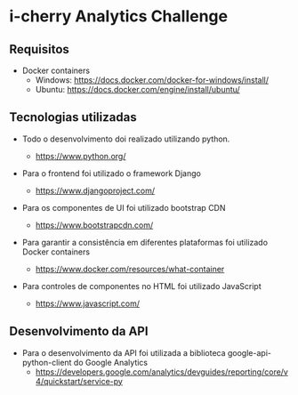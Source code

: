 # i-cherry Analytics Challenge

## Requisitos

* Docker containers
    - Windows: https://docs.docker.com/docker-for-windows/install/
    - Ubuntu: https://docs.docker.com/engine/install/ubuntu/ 

## Tecnologias utilizadas

* Todo o desenvolvimento doi realizado utilizando python.
    - https://www.python.org/
* Para o frontend foi utilizado o framework Django
    - https://www.djangoproject.com/

* Para os componentes de UI foi utilizado bootstrap CDN
    - https://www.bootstrapcdn.com/

* Para garantir a consistência em diferentes plataformas foi utilizado Docker containers
    - https://www.docker.com/resources/what-container

* Para controles de componentes no HTML foi utilizado JavaScript
    - https://www.javascript.com/

## Desenvolvimento da API

* Para o desenvolvimento da API foi utilizada a biblioteca google-api-python-client do Google Analytics
    - https://developers.google.com/analytics/devguides/reporting/core/v4/quickstart/service-py



